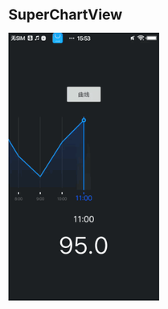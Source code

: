 # SuperChartView

![点我查看效果图](https://github.com/Victory-Over/Resource/blob/master/file_chartview.gif)
